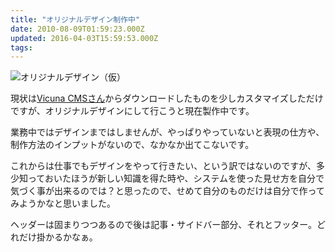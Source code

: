 ```yaml
---
title: "オリジナルデザイン制作中"
date: 2010-08-09T01:59:23.000Z
updated: 2016-04-03T15:59:53.000Z
tags: 
---
```



![オリジナルデザイン（仮）](/content/images/2016/04/newdes.jpg)

現状は[Vicuna CMSさん](http://vicuna.jp/)からダウンロードしたものを少しカスタマイズしただけですが、オリジナルデザインにして行こうと現在製作中です。

業務中ではデザインまではしませんが、やっぱりやっていないと表現の仕方や、制作方法のインプットがないので、なかなか出てこないです。

これからは仕事でもデザインをやって行きたい、という訳ではないのですが、多少知っておいたほうが新しい知識を得た時や、システムを使った見せ方を自分で気づく事が出来るのでは？と思ったので、せめて自分のものだけは自分で作ってみようかなと思いました。

ヘッダーは固まりつつあるので後は記事・サイドバー部分、それとフッター。どれだけ掛かるかなぁ。



